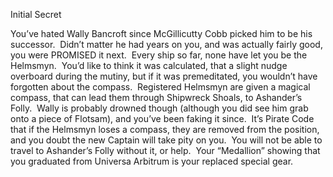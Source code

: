 Initial Secret

You’ve hated Wally Bancroft since McGillicutty Cobb picked him to be his successor.  Didn’t matter he had years on you, and was actually fairly good, you were PROMISED it next.  Every ship so far, none have let you be the Helmsmyn.  You’d like to think it was calculated, that a slight nudge overboard during the mutiny, but if it was premeditated, you wouldn’t have forgotten about the compass.  Registered Helmsmyn are given a magical compass, that can lead them through Shipwreck Shoals, to Ashander’s Folly.  Wally is probably drowned though (although you did see him grab onto a piece of Flotsam), and you’ve been faking it since.  It’s Pirate Code that if the Helmsmyn loses a compass, they are removed from the position, and you doubt the new Captain will take pity on you.  You will not be able to travel to Ashander’s Folly without it, or help.  Your “Medallion” showing that you graduated from Universa Arbitrum is your replaced special gear.
